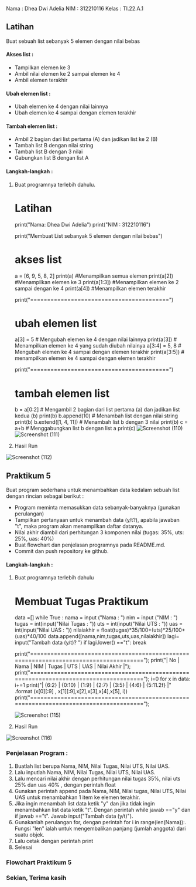 Nama  : Dhea Dwi Adelia
NIM   : 312210116
Kelas : TI.22.A.1

## Latihan
Buat sebuah list sebanyak 5 elemen dengan nilai bebas

#### Akses list :
- Tampilkan elemen ke 3
- Ambil nilai elemen ke 2 sampai elemen ke 4
- Ambil elemen terakhir
#### Ubah elemen list :
- Ubah elemen ke 4 dengan nilai lainnya
- Ubah elemen ke 4 sampai dengan elemen terakhir
#### Tambah elemen list :
- Ambil 2 bagian dari list pertama (A) dan jadikan list ke 2 (B)
- Tambah list B dengan nilai string
- Tambah list B dengan 3 nilai
- Gabungkan list B dengan list A

#### Langkah-langkah :
1. Buat programnya terlebih dahulu.

    # Latihan
    print("Nama: Dhea Dwi Adelia")
    print("NIM : 312210116")

    print("Membuat List sebanyak 5 elemen dengan nilai bebas")
    # akses list
    a = [6, 9, 5, 8, 2]
    print(a) #Menampilkan semua elemen
    print(a[2]) #Menampilkan elemen ke 3
    print(a[1:3]) #Menampilkan elemen ke 2 sampai dengan ke 4
    print(a[4]) #Menampilkan elemen terakhir

    print("=========================================")
    # ubah elemen list
    a[3] = 5 # Mengubah elemen ke 4 dengan nilai lainnya
    print(a[3]) # Menampilkan elemen ke 4 yang sudah diubah nilainya
    a[3:4] = 5, 8 # Mengubah elemen ke 4 sampai dengan elemen terakhir
    print(a[3:5]) # menampilkan elemen ke 4 sampai dengan elemen terakhir

    print("=========================================")
    # tambah elemen list
    b = a[0:2] # Mengambil 2 bagian dari list pertama (a) dan jadikan list kedua (b)
    print(b)
    b.append(10) # Menambah list dengan nilai string
    print(b)
    b.extend([1, 4, 11]) # Menambah list b dengan 3 nilai
    print(b)
    c = a+b # Menggabungkan list b dengan list a
    print(c)
    ![Screenshot (110)](https://user-images.githubusercontent.com/115794875/203252664-ef3e1f91-2f60-4963-9003-7780741d6327.png)
    ![Screenshot (111)](https://user-images.githubusercontent.com/115794875/203252885-8b77e0a9-6b68-44c9-8130-9d31a467871c.png)

2. Hasil Run

![Screenshot (112)](https://user-images.githubusercontent.com/115794875/203253517-7275b06b-3156-447a-8f63-4ad80fc95212.png)

 
## Praktikum 5
Buat program sederhana untuk menambahkan data kedalam sebuah list dengan rincian sebagai berikut :

- Program meminta memasukkan data sebanyak-banyaknya (gunakan perulangan)
- Tampilkan pertanyaan untuk menambah data (y/t?), apabila jawaban   
"t", maka program akan menampilkan daftar datanya.
- Nilai akhir diambil dari perhitungan 3 komponen nilai (tugas: 35%, uts: 25%, uas: 40%)
- Buat flowchart dan penjelasan programnya pada README.md.
- Commit dan push repository ke github.

#### Langkah-langkah :
1. Buat programnya terlebih dahulu

    # Membuat Tugas Praktikum
    data =[]
    while True :
        nama       = input    ("Nama        : ")
        nim        = input    ("NIM         : ")
        tugas      = int(input("Nilai Tugas : "))
        uts        = int(input("Nilai UTS   : "))
        uas        = int(input("Nilai UAS   : "))
        nilaiakhir = float(tugas)*35/100+(uts)*25/100+(uas)*40/100
        data.append([nama,nim,tugas,uts,uas,nilaiakhir])
        lagi= input("Tambah data (y/t)? ")
        if lagi.lower() =="t":
            break


    print("=====================================================================================");
    print("|  No  |     Nama     |     NIM     |   Tugas   |   UTS   |   UAS   |  Nilai Akhir  |");
    print("=====================================================================================");
    i=0
    for x in data:
        i+=1
        print("|  {6:2}  |  {0:10}  |  {1:9}  |  {2:7}  |  {3:5}  | {4:6}  |  {5:11.2f}  |"\
              .format (x[0][:9] , x[1][:9],x[2],x[3],x[4],x[5], i))
    print("=====================================================================================");
    
    ![Screenshot (115)](https://user-images.githubusercontent.com/115794875/203254753-7fe9e881-bbca-4d46-ac29-6aeb1f7afaad.png)

    
2. Hasil Run

![Screenshot (116)](https://user-images.githubusercontent.com/115794875/203254835-160cdd8c-e206-4cb0-9496-bd9cff83786d.png)


### Penjelasan Program :
1. Buatlah list berupa Nama, NIM, Nilai Tugas, Nilai UTS, Nilai UAS.
2. Lalu inputlah Nama, NIM, Nilai Tugas, Nilai UTS, Nilai UAS.
3. Lalu mencari nilai akhir dengan perhitungan nilai tugas 35%, nilai uts 25% dan uas 40% , dengan perintah float
4. Gunakan perintah append pada Nama, NIM, Nilai tugas, Nilai UTS, Nilai UAS untuk menambahkan 1 item ke elemen terakhir.
5. Jika ingin menambah list data ketik "y" dan jika tidak ingin menambahkan list data ketik "t". Dengan perintah while jawab =="y" dan if jawab =="t". Jawab input("Tambah data (y/t)").
6. Gunakanlah perulangan for, dengan perintah for i in range(len(Nama)):. Fungsi "len" ialah untuk mengembalikan panjang (jumlah anggota) dari suatu objek.
7. Lalu cetak dengan perintah print
8. Selesai

### Flowchart Praktikum 5


### Sekian, Terima kasih 

